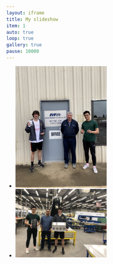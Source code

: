```yaml
---
layout: iframe
title: My slideshow
item: 1
auto: true
loop: true
gallery: true
pause: 10000
---
```


* <img width="50%" height="50%" src="my-pics1/photo2.jpg">
* <img width="50%" height="50%" src="my-pics1/photo3.jpg">
